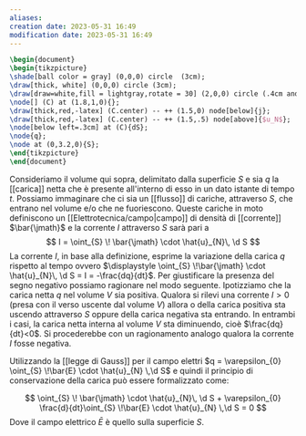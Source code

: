 ```yaml
---
aliases: 
creation date: 2023-05-31 16:49
modification date: 2023-05-31 16:49
---
```


```tikz
\begin{document}
\begin{tikzpicture}
\shade[ball color = gray] (0,0,0) circle  (3cm);
\draw[thick, white] (0,0,0) circle (3cm);
\draw[draw=white,fill = lightgray,rotate = 30] (2,0,0) circle (.4cm and .6cm);
\node[] (C) at (1.8,1,0){};
\draw[thick,red,-latex] (C.center) -- ++ (1.5,0) node[below]{j};
\draw[thick,red,-latex] (C.center) -- ++ (1.5,.5) node[above]{$u_N$};
\node[below left=.3cm] at (C){dS};
\node{q};
\node at (0,3.2,0){S};
\end{tikzpicture}
\end{document}
```

Consideriamo il volume qui sopra, delimitato dalla superficie $S$ e sia $q$ la [[carica]] netta che è presente all'interno di esso in un dato istante di tempo $t$. Possiamo immaginare che ci sia un [[flusso]] di cariche, attraverso $S$, che entrano nel volume e/o che ne fuoriescono. Queste cariche in moto definiscono un [[Elettrotecnica/campo|campo]] di densità di [[corrente]] $\bar{\jmath}$ e la corrente $I$ attraverso $S$ sarà pari a 
$$ I = \oint_{S} \! \bar{\jmath} \cdot \hat{u}_{N}\, \d S $$
La corrente $I$, in base alla definizione, esprime la variazione della carica $q$ rispetto al tempo ovvero $\displaystyle \oint_{S} \!\bar{\jmath} \cdot \hat{u}_{N}\, \d S = I = -\frac{dq}{dt}$. Per giustificare la presenza del segno negativo possiamo ragionare nel modo seguente. Ipotizziamo che la carica netta $q$ nel volume $V$ sia positiva. Qualora si rilevi una corrente $I > 0$ (presa con il verso uscente dal volume $V$) allora o della carica positiva sta uscendo attraverso $S$ oppure della carica negativa sta entrando. In entrambi i casi, la carica netta interna al volume $V$ sta diminuendo, cioè $\frac{dq}{dt}<0$. Si procederebbe con un ragionamento analogo qualora la corrente $I$ fosse negativa.

Utilizzando la [[legge di Gauss]] per il campo elettri  $q = \varepsilon_{0} \oint_{S} \!\bar{E} \cdot \hat{u}_{N} \,\d S$ e quindi il principio di conservazione della carica può essere formalizzato come:

$$ \oint_{S} \! \bar{\jmath} \cdot \hat{u}_{N}\, \d S + \varepsilon_{0} \frac{d}{dt}\oint_{S} \!\bar{E} \cdot \hat{u}_{N} \,\d S = 0  $$
Dove il campo elettrico $\bar{E}$ è quello sulla superficie $S$.